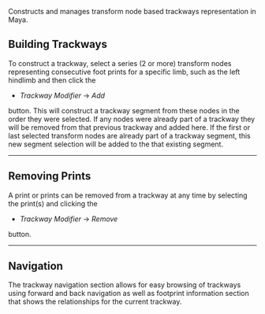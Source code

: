 Constructs and manages transform node based trackways representation in Maya.

Building Trackways
------------------
To construct a trackway, select a series (2 or more) transform nodes representing consecutive
foot prints for a specific limb, such as the left hindlimb and then click the

 * *Trackway Modifier* -> *Add*

button. This will construct a trackway segment from these nodes in the order they were selected.
If any nodes were already part of a trackway they will be removed from that previous trackway and
added here. If the first or last selected transform nodes are already part of a trackway segment,
this new segment selection will be added to the that existing segment.

---

Removing Prints
---------------
A print or prints can be removed from a trackway at any time by selecting the print(s) and clicking
the

 * *Trackway Modifier* -> *Remove*

 button.

---

Navigation
----------
The trackway navigation section allows for easy browsing of trackways using forward and back
navigation as well as footprint information section that shows the relationships for the current
trackway.
